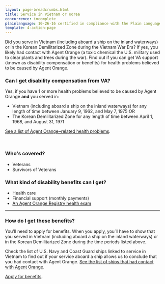 ```yaml
---
layout: page-breadcrumbs.html
title: Service in Vietnam or Korea
concurrence: incomplete
plainlanguage: 10-26-16 certified in compliance with the Plain Language Act
template: 4-action-page
---
```


Did you serve in Vietnam (including aboard a ship on the inland waterways) or in the Korean Demilitarized Zone during the Vietnam War Era? If yes, you likely had contact with Agent Orange (a toxic chemical the U.S. military used to clear plants and trees during the war). Find out if you can get VA support (known as disability compensation or benefits) for health problems believed to be caused by Agent Orange.

<div class="call-out" markdown="1">

### Can I get disability compensation from VA?

Yes, if you have 1 or more health problems believed to be caused by Agent Orange **and** you served in:

- Vietnam (including aboard a ship on the inland waterways) for any length of time between January 9, 1962, and May 7, 1975
  OR
- The Korean Demilitarized Zone for any length of time between April 1, 1968, and August 31, 1971

[See a list of Agent Orange‒related health problems](https://www.vets.gov/disability-benefits/conditions/exposure-to-hazardous-materials/agent-orange/diseases/).

<br>

### Who's covered?

- Veterans
- Survivors of Veterans

</div>

### What kind of disability benefits can I get?

- Health care
- Financial support (monthly payments)
- [An Agent Orange Registry health exam](/disability-benefits/conditions/exposure-to-hazardous-materials/agent-orange/registry-health-exam/)

-----

### How do I get these benefits?

You’ll need to apply for benefits. When you apply, you’ll have to show that you served in Vietnam (including aboard a ship on the inland waterways) or in the Korean Demilitarized Zone during the time periods listed above.

Check the list of U.S. Navy and Coast Guard ships linked to service in Vietnam to find out if your service aboard a ship allows us to conclude that you had contact with Agent Orange. [See the list of ships that had contact with Agent Orange](http://www.publichealth.va.gov/exposures/agentorange/shiplist/list.asp).

[Apply for benefits](https://www.vets.gov/disability-benefits/apply-for-benefits/).
